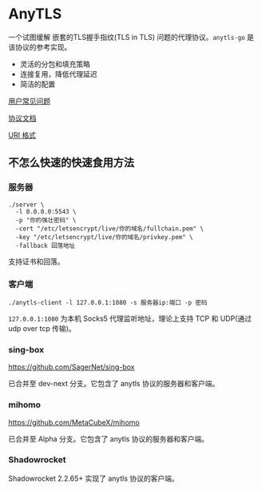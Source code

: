 # AnyTLS

一个试图缓解 嵌套的TLS握手指纹(TLS in TLS) 问题的代理协议。`anytls-go` 是该协议的参考实现。

- 灵活的分包和填充策略
- 连接复用，降低代理延迟
- 简洁的配置

[用户常见问题](./docs/faq.md)

[协议文档](./docs/protocol.md)

[URI 格式](./docs/uri_scheme.md)

## 不怎么快速的快速食用方法

### 服务器

```
./server \
  -l 0.0.0.0:5543 \
  -p "你的强壮密码" \
  -cert "/etc/letsencrypt/live/你的域名/fullchain.pem" \
  -key "/etc/letsencrypt/live/你的域名/privkey.pem" \
  -fallback 回落地址
```

支持证书和回落。

### 客户端

```
./anytls-client -l 127.0.0.1:1080 -s 服务器ip:端口 -p 密码
```

`127.0.0.1:1080` 为本机 Socks5 代理监听地址，理论上支持 TCP 和 UDP(通过 udp over tcp 传输)。

### sing-box

https://github.com/SagerNet/sing-box

已合并至 dev-next 分支。它包含了 anytls 协议的服务器和客户端。

### mihomo

https://github.com/MetaCubeX/mihomo

已合并至 Alpha 分支。它包含了 anytls 协议的服务器和客户端。

### Shadowrocket

Shadowrocket 2.2.65+ 实现了 anytls 协议的客户端。
